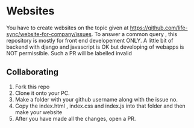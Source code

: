 # Websites
You have to create websites on the topic given at https://github.com/life-sync/website-for-company/issues. To answer a common query , this repository is mostly for front end developement ONLY. A little bit of backend with django and javascript is OK but developing of webapps is NOT permissible. Such a PR will be labelled invalid
## Collaborating 
1. Fork this repo
2. Clone it onto your PC.
3. Make a folder with your github username along with the issue no.
4. Copy the index.html , index.css and index.js into that folder and then make your website
5. After you have made all the changes, open a PR.
